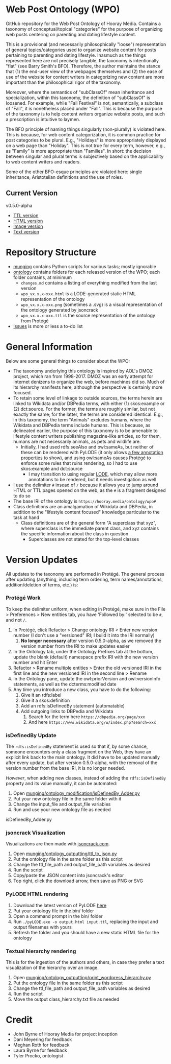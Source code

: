 
# Web Post Ontology (WPO)
GitHub repository for the Web Post Ontology of Hooray Media. Contains a taxonomy of conceptual/topical "categories" for the purpose of organizing web posts centering on parenting and dating lifestyle content.

This is a provisional (and necessarily philosophically "loose") representation of general topics/categories used to organize website content for posts pertaining to parenting and dating lifestyle. Inasmuch as the things represented here are not precisely tangible, the taxonomy is intentionally "fiat" (see Barry Smith's BFO). Therefore, the author maintains the stance that (1) the end-user view of the webpages themselves and (2) the ease of use of the website for content writers in categorizing new content are more important than the philosophical rigor of the taxonomy.

Moreover, where the semantics of "subClassOf" mean inheritance and specialization, within this taxonomy, the definition of "subClassOf" is loosened. For example, while "Fall Festival" is not, semantically, a subclass of "Fall", it is nonetheless placed under "Fall". This is because the purpose of the taxonomy is to help content writers organize website posts, and such a prescription is intuitive to laymen.

The BFO principle of naming things singularly (non-plurally) is violated here. This is because, for web content categorization, it is common practice for post categories to be plural. E.g., "Holidays" is more appropriately displayed on a web page than "Holiday". This is not true for every term, however, e.g., as "Family" is more appropriate than "Families". In short: the decision between singular and plural terms is subjectively based on the applicability to web content writers and readers.

Some of the other BFO-esque principles are violated here: single inheritance, Aristotelian definitions and the use of roles.

## Current Version
v0.5.0-alpha
* [TTL version](ontology/v0.5.0-alpha/wpo_v0.5.0-alpha.ttl)
* [HTML version](ontology/v0.5.0-alpha/wpo_v0.5.0-alpha.html)
* [Image version](ontology/v0.5.0-alpha/wpo_v0.5.0-alpha.png)
* [Text version](ontology/v0.5.0-alpha/class_hierarchy.txt)

# Repository Structure
* [munging](munging/) contains Python scripts for various tasks; mostly ignorable
* [ontology](ontology/) contains folders for each released version of the WPO; each folder contains, at minimum
  * ```changes.md``` contains a listing of everything modified from the last version
  * ```wpo_vx.x.x-xxx.html``` is a LODE-generated static HTML representation of the ontology
  * ```wpo_vx.x.x-xxx.png``` (sometimes a .svg) is a visual representation of the ontology generated by jsoncrack
  * ```wpo_vx.x.x-xxx.ttl``` is the source representation of the ontology from Protégé  
* [Issues](https://github.com/PR0CK0/WebPostOntology/issues) is more or less a to-do list
  
# General Information
Below are some general things to consider about the WPO:

* The taxonomy underlying this ontology is inspired by AOL's DMOZ project, which ran from 1998-2017. DMOZ was an early attempt for Internet denizens to organize the web, before machines did so. Much of its hierarchy manifests here, although the perspective is certainly more focused.
* To retain some level of linkage to outside sources, the terms herein are linked to Wikidata and/or DBPedia terms, with either (1) skos:example or (2) dct:source. For the former, the terms are roughly similar, but not exactly the same; for the latter, the terms are considered identical. E.g., in this taxonomy, the term "Animals" excludes humans, where the Wikidata and DBPedia terms include humans. This is because, as delineated earlier, the purpose of this taxonomy is to be amenable to lifestyle content writers publishing magazine-like articles, so for them, humans are not necessarily animals, as pets and wildlife are.
  * Initially, I had used rdfs:seeAlso and owl:sameAs, but neither of these can be rendered with PyLODE (it only allows [a few annotation properties](https://github.com/RDFLib/pyLODE/blob/master/pylode/rdf_elements.py) to show), and using owl:sameAs causes Protégé to enforce some rules that ruins rendering, so I had to use skos:example and dct:source
    * I may transition to using regular [LODE](https://essepuntato.it/lode/), which may allow more annotations to be rendered, but it needs investigation as well
* I use the delimiter ```#``` insead of ```/``` because it allows you to jump around HTML or TTL pages opened on the web, as the ```#``` is a fragment designed to do so
* The base IRI of the ontology is ```https://hooray.media/ontology/wpo#```
* Class definitions are an amalgamation of Wikidata and DBPedia, in addition to the "lifestyle content focused" knowledge particular to the task at hand
  * Class definitions are of the general form "A superclass that xyz", where superclass is the immediate parent class, and xyz contains the specific information about the class in question
    * Superclasses are not stated for the top-level classes

# Version Updates
All updates to the taxonomy are performed in Protégé. The general process after updating (anything, including term ordering, term names/annotations, addition/deletion of terms, etc.) is:

### Protégé Work
To keep the delimiter uniform, when editing in Protégé, make sure in the File > Preferences > New entities tab, you have 'Followed by:' selected to be ```#```, and not ```/```.

1. In Protégé, click Refactor > Change ontology IRI > Enter new version number (I don't use a "versioned" IRI; I build it into the IRI normally)
   1. **No longer necessary** after version 0.5.0-alpha, as we removed the version number from the IRI to make updates easier
2. In the Ontology tab, under the Ontology Prefixes tab at the bottom, update the blank (default) namespace prefix IRI with the new version number and hit Enter
3. Refactor > Rename multiple entities > Enter the old versioned IRI in the first line and the new versioned IRI in the second line > Rename
4. In the Ontology pane, update the owl:priorVersion and owl:versionInfo statements, as well as the dcterms:modified date
5. Any time you introduce a new class, you have to do the following:
   1. Give it an rdfs:label
   2. Give it a skos:definition
   3. Add an rdfs:isDefinedBy statement (automatable)
   4. Add outgoing links to DBPedia and Wikidata
      1. Search for the term here ```https://dbpedia.org/page/xxx```
      2. And here ```https://www.wikidata.org/w/index.php?search=xxx```

### isDefinedBy Update
The ```rdfs:isDefinedBy``` statement is used so that if, by some chance, someone encounters only a class fragment on the Web, they have an explicit link back to the main ontology. It did have to be updated manually after every update, but after version 0.5.0-alpha, with the removal of the version number from the base IRI, it is no longer needed.

*However*, when adding new classes, instead of adding the ```rdfs:isDefinedBy``` property and its value manually, it can be automated:
1. Open [munging/ontology_modification/isDefinedBy_Adder.py](munging/ontology_modification/isDefinedBy_Adder.py)
2. Put your new ontology file in the same folder with it
3. Change the input_file and output_file variables
4. Run and use your new ontology file as needed

isDefinedBy_Adder.py

### jsoncrack Visualization
Visualizations are then made with [jsoncrack.com](jsoncrack.com).

1. Open [munging/ontology_outputting/ttl_to_json.py](munging/ontology_outputting/ttl_to_json.py)
2. Put the ontology file in the same folder as this script
3. Change the ttl_file_path and output_file_path variables as desired
4. Run the script
5. Copy/paste the JSON content into jsoncrack's editor
6. Top right, click the download arrow, then save as PNG or SVG

### PyLODE HTML rendering
1. Download the latest version of PyLODE [here](https://github.com/RDFLib/pyLODE)
2. Put your ontology file in the bin/ folder
3. Open a command prompt in the bin/ folder
4. Run ```./pyLODE.exe -o output.html input.ttl```, replacing the input and output filenames with yours
5. Refresh the folder and you should have a new static HTML file for the ontology

### Textual hierarchy rendering
This is for the ingestion of the authors and others, in case they prefer a text visualization of the hierarchy over an image.
1. Open [munging/ontology_outputting/print_wordpress_hierarchy.py](munging/ontology_outputting/print_wordpress_hierarchy.py)
2. Put the ontology file in the same folder as this script
3. Change the ttl_file_path and output_file_path variables as desired
4. Run the script
5. Move the output class_hierarchy.txt file as needed

# Credit
* John Byrne of Hooray Media for project inception
* Dani Meyering for feedback
* Meghan Roth for feedback
* Laura Byrne for feedback
* Tyler Procko, ontologist